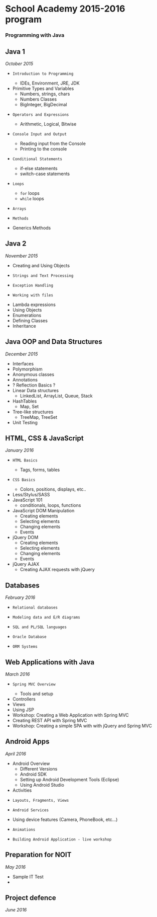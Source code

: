 # School Academy 2015-2016 program
### Programming with Java

## Java 1
_October 2015_

*	  Introduction to Programming
    *   IDEs, Environment, JRE, JDK
*   Primitive Types and Variables
    *   Numbers, strings, chars
    *   Numbers Classes
    *   BigInteger, BigDecimal
*	  Operators and Expressions
    *   Arithmetic, Logical, Bitwise
*	  Console Input and Output
    *   Reading input from the Console
    *   Printing to the console
*	  Conditional Statements
    *   if-else statements
    *   switch-case statements
*	  Loops
    *   `for` loops
    *   `while` loops
*	  Arrays
*	  Methods
*   Generics Methods

## Java 2
_November 2015_

*   Creating and Using Objects
*	  Strings and Text Processing
*	  Exception Handling
*	  Working with files
*   Lambda expressions
*   Using Objects
*   Enumerations
*   Defining Classes
*   Inheritance

## Java OOP and Data Structures
_December 2015_

*   Interfaces
*   Polymorphism
*   Anonymous classes
*   Annotations
*   ? Reflection Basics ?
*   Linear Data structures
    *   LinkedList, ArrayList, Queue, Stack
*   HashTables
    *   Map, Set
*   Tree-like structures
    *   TreeMap, TreeSet
*   Unit Testing

## HTML, CSS & JavaScript
_January 2016_

*	  HTML Basics
    *   Tags, forms, tables
*	  CSS Basics
    *   Colors, positions, displays, etc..
*   Less/Stylus/SASS
*   JavaScript 101
    *   conditionals, loops, functions
*   JavaScript DOM Manipulation
    *   Creating elements
    *   Selecting elements
    *   Changing elements
    *   Events
*   jQuery DOM
    *   Creating elements
    *   Selecting elements
    *   Changing elements
    *   Events
*   jQuery AJAX
    *   Creating AJAX requests with jQuery

## Databases
_February 2016_

*	  Relational databases
*	  Modeling data and E/R diagrams
*	  SQL and PL/SQL languages
*	  Oracle Database
*	  ORM Systems

## Web Applications with Java
_March 2016_

*	  Spring MVC Overview
    *   Tools and setup
*   Controllers
*   Views
*   Using JSP
*   Workshop: Creating a Web Application with Spring MVC
*   Creating REST API with Spring MVC
*   Workshop: Creating a simple SPA with with jQuery and Spring MVC

## Android Apps
_April 2016_

*   Android Overview
    *   Different Versions
    *   Android SDK
    *   Setting up Android Development Tools (Eclipse)
    *   Using Android Studio
*   Activities
*	  Layouts, Fragments, Views
*	  Android Services
*   Using device features (Camera, PhoneBook, etc...)
*	  Animations
*	  Building Android Application - live workshop

## Preparation for NOIT
_May 2016_

*   Sample IT Test
*   

## Project defence
_June 2016_
